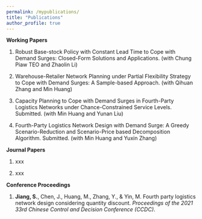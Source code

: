 ```yaml
---
permalink: /mypublications/
title: "Publications"
author_profile: true
---
```


**Working Papers**

1. Robust Base-stock Policy with Constant Lead Time to Cope with Demand Surges: Closed-Form Solutions and Applications. (with Chung Piaw TEO and Zhaolin Li)

2. Warehouse-Retailer Network Planning under Partial Flexibility Strategy to Cope with Demand Surges: A Sample-based Approach. (with Qihuan Zhang and Min Huang)

3. Capacity Planning to Cope with  Demand Surges in Fourth-Party Logistics Networks under Chance-Constrained Service Levels. Submitted. (with Min Huang and Yunan Liu)

4. Fourth-Party Logistics Network Design with Demand Surge: A Greedy Scenario-Reduction and Scenario-Price based Decomposition Algorithm. Submitted. (with Min Huang and Yuxin Zhang)

**Journal Papers**

1. xxx

2. xxx

**Conference Proceedings**

1. **Jiang, S.**, Chen, J., Huang, M., Zhang, Y., & Yin, M. Fourth party logistics network design considering quantity discount. _Proceedings of the 2021 33rd Chinese Control and Decision Conference (CCDC)_.
